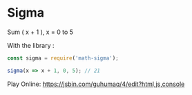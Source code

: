 # Sigma

Sum ( x + 1 ), x = 0 to 5

With the library :

```js
const sigma = require('math-sigma');

sigma(x => x + 1, 0, 5); // 21
```

Play Online:
https://jsbin.com/guhumaq/4/edit?html,js,console